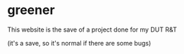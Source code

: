 # greener

This website is the save of a project done for my DUT R&T

(it's a save, so it's normal if there are some bugs)
